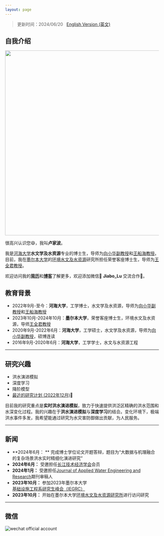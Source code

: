 ```yaml
---
layout: page
---
```


> 更新时间：2024/06/20 &nbsp; [English Version (英文)](https://lujiabo98.github.io/file/index_en/)

## 自我介绍

<img src="https://lujiabo98.github.io/images/Jiabo.jpg" class="floatpic" width="806" height="604">



很高兴认识您😄，我叫**卢家波**。

我是[河海大学](https://www.hhu.edu.cn/)**水文学及水资源**专业的博士生，导师为[向小华副教授](https://jszy.hhu.edu.cn/xxh/)和[王船海教授](https://jszy.hhu.edu.cn/wch/)。目前，我在[墨尔本大学](https://www.unimelb.edu.au/)的[环境水文及水资源](https://infrastructure.eng.unimelb.edu.au/research/water)研究所担任荣誉客座博士生，导师为[王全君教授](https://findanexpert.unimelb.edu.au/profile/241-q-j-wang)。

欢迎访问我的[**简历**](https://lujiabo98.github.io/file/CV_JiaboLu_zh.pdf)和[**博客**](https://blog.csdn.net/weixin_43012724?type=blog)了解更多，欢迎添加微信💬 **Jiabo_Lu** 交流合作🤝。

## 教育背景

- 2022年9月-至今：**河海大学**，工学博士，水文学及水资源，导师为[向小华副教授](https://jszy.hhu.edu.cn/xxh/)和[王船海教授](https://jszy.hhu.edu.cn/wch/)
- 2023年10月-2024年10月：**墨尔本大学**，荣誉客座博士生，环境水文及水资源，导师[王全君教授](https://findanexpert.unimelb.edu.au/profile/241-q-j-wang)
- 2020年9月-2022年6月：**河海大学**，工学硕士，水文学及水资源，导师为[向小华副教授](https://jszy.hhu.edu.cn/xxh/)，硕博连读
- 2016年9月-2020年6月：**河海大学**，工学学士，水文与水资源工程

---

## 研究兴趣

- 洪水演进模拟
- 深度学习
- 降阶模型
- [最近的研究计划 (2022年12月)](https://lujiabo98.github.io/file/proposal_2022.pdf)🔗

目前我的研究重点是**实时洪水演进模拟**，致力于快速提供洪泛区精确的洪水范围和水深变化过程。我的兴趣在于**洪水演进模拟**与**深度学习**的结合。变化环境下，极端洪水事件多发，我希望能通过研究为水灾害防御做出贡献，为人民服务。

---

## 新闻

- **2024年6月： ** 完成博士学位论文开题答辩，题目为“大数据与机理融合的复杂场景洪水实时精细化演进研究”
- **2024年6月：** 受邀担任[长江技术经济学会](http://www.cjxh.org.cn/)会员
- **2024年1月：** 受邀担任[Journal of Applied Water Engineering and Research](https://www.tandfonline.com/journals/tjaw20)期刊审稿人
- **2023年10月：** 参加2023年墨尔本大学[基础设施工程系研究生峰会（IEGRC）](https://blogs.unimelb.edu.au/gies/) 
- **2023年10月：** 开始在墨尔本大学[环境水文及水资源研究所](https://infrastructure.eng.unimelb.edu.au/hydrology)进行访问研究

---

## 微信

![wechat official account](https://lujiabo98.github.io/images/wechat_personal_account.png)
